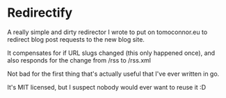 # Redirectify

A really simple and dirty redirector I wrote to put on tomoconnor.eu to redirect blog post requests to the new blog site. 

It compensates for if URL slugs changed (this only happened once), and also responds for the change from /rss to /rss.xml

Not bad for the first thing that's actually useful that I've ever written in go.

It's MIT licensed, but I suspect nobody would ever want to reuse it :D 